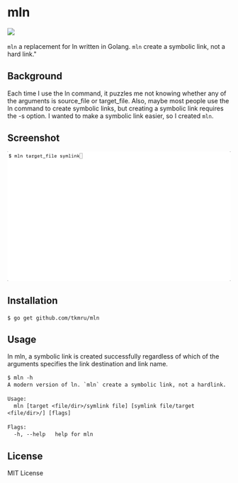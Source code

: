# mln

![](https://github.com/tkmru/mln/workflows/Build/badge.svg)

`mln` a replacement for ln written in Golang. `mln` create a symbolic link, not a hard link."

## Background

Each time I use the ln command, it puzzles me not knowing whether any of the arguments is source_file or target_file.
Also, maybe most people use the ln command to create symbolic links, but creating a symbolic link requires the -s option. I wanted to make a symbolic link easier, so I created `mln`.

## Screenshot

![image](./screenshot.gif)

## Installation

```
$ go get github.com/tkmru/mln
```

## Usage

In mln, a symbolic link is created successfully regardless of which of the arguments specifies the link destination and link name.

```
$ mln -h
A modern version of ln. `mln` create a symbolic link, not a hardlink.

Usage:
  mln [target <file/dir>/symlink file] [symlink file/target <file/dir>/] [flags]

Flags:
  -h, --help   help for mln
```

## License

MIT License
